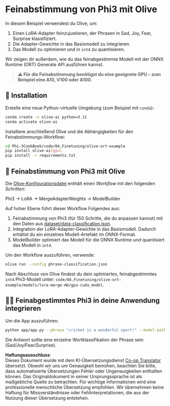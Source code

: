 <!--
CO_OP_TRANSLATOR_METADATA:
{
  "original_hash": "4164123a700fecd535d850f09506d72a",
  "translation_date": "2025-05-07T10:17:50+00:00",
  "source_file": "code/03.Finetuning/olive-ort-example/README.md",
  "language_code": "de"
}
-->
# Feinabstimmung von Phi3 mit Olive

In diesem Beispiel verwendest du Olive, um:

1. Einen LoRA-Adapter feinzujustieren, der Phrasen in Sad, Joy, Fear, Surprise klassifiziert.
1. Die Adapter-Gewichte in das Basismodell zu integrieren.
1. Das Modell zu optimieren und in `int4` zu quantisieren.

Wir zeigen dir außerdem, wie du das feinabgestimmte Modell mit der ONNX Runtime (ORT) Generate API ausführen kannst.

> **⚠️ Für die Feinabstimmung benötigst du eine geeignete GPU – zum Beispiel eine A10, V100 oder A100.**

## 💾 Installation

Erstelle eine neue Python-virtuelle Umgebung (zum Beispiel mit `conda`):

```bash
conda create -n olive-ai python=3.11
conda activate olive-ai
```

Installiere anschließend Olive und die Abhängigkeiten für den Feinabstimmungs-Workflow:

```bash
cd Phi-3CookBook/code/04.Finetuning/olive-ort-example
pip install olive-ai[gpu]
pip install -r requirements.txt
```

## 🧪 Feinabstimmung von Phi3 mit Olive
Die [Olive-Konfigurationsdatei](../../../../../code/03.Finetuning/olive-ort-example/phrase-classification.json) enthält einen *Workflow* mit den folgenden *Schritten*:

Phi3 -> LoRA -> MergeAdapterWeights -> ModelBuilder

Auf hoher Ebene führt dieser Workflow Folgendes aus:

1. Feinabstimmung von Phi3 (für 150 Schritte, die du anpassen kannst) mit den Daten aus [dataset/data-classification.json](../../../../../code/03.Finetuning/olive-ort-example/dataset/dataset-classification.json).
1. Integration der LoRA-Adapter-Gewichte in das Basismodell. Dadurch erhältst du ein einzelnes Modell-Artefakt im ONNX-Format.
1. ModelBuilder optimiert das Modell für die ONNX Runtime *und* quantisiert das Modell in `int4`.

Um den Workflow auszuführen, verwende:

```bash
olive run --config phrase-classification.json
```

Nach Abschluss von Olive findest du dein optimiertes, feinabgestimmtes `int4` Phi3-Modell unter: `code/04.Finetuning/olive-ort-example/models/lora-merge-mb/gpu-cuda_model`.

## 🧑‍💻 Feinabgestimmtes Phi3 in deine Anwendung integrieren

Um die App auszuführen:

```bash
python app/app.py --phrase "cricket is a wonderful sport!" --model-path models/lora-merge-mb/gpu-cuda_model
```

Die Antwort sollte eine einzelne Wortklassifikation der Phrase sein (Sad/Joy/Fear/Surprise).

**Haftungsausschluss**:  
Dieses Dokument wurde mit dem KI-Übersetzungsdienst [Co-op Translator](https://github.com/Azure/co-op-translator) übersetzt. Obwohl wir uns um Genauigkeit bemühen, beachten Sie bitte, dass automatisierte Übersetzungen Fehler oder Ungenauigkeiten enthalten können. Das Originaldokument in seiner Ursprungssprache ist als maßgebliche Quelle zu betrachten. Für wichtige Informationen wird eine professionelle menschliche Übersetzung empfohlen. Wir übernehmen keine Haftung für Missverständnisse oder Fehlinterpretationen, die aus der Nutzung dieser Übersetzung entstehen.